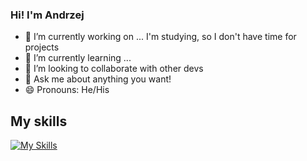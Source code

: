 ### Hi! I'm Andrzej 
- 🔭 I’m currently working on ... I'm studying, so I don't have time for projects
- 🌱 I’m currently learning ...
- 👯 I’m looking to collaborate with other devs
- 💬 Ask me about anything you want!
- 😄 Pronouns: He/His

## My skills
<!-- https://github.com/tandpfun/skill-icons -->
[![My Skills](https://skillicons.dev/icons?i=py,pytorch,django,flask,java,spring,c,js,css,linux,postgres,aws,docker,git,figma&theme=dark)](https://skillicons.dev)

<!-- # StackOverflow Activity -->
<!-- STACKOVERFLOW:START -->
<!-- STACKOVERFLOW:END -->

<!-- ![11jolek11's github stats](https://github-readme-stats.vercel.app/api?username=11jolek11&show_icons=true&theme=nord) -->
